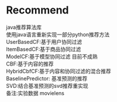 # Recommend
java推荐算法库<br>
使用java语言重新实现一部分python推荐方法<br>
UserBasedCF:基于用户协同过滤<br>
ItemBasedCF:基于商品协同过滤<br>
ModelCF:基于模型协同过滤 目前不成熟<br>
CBF:基于内容的推荐<br>
HybridCbfCF:基于内容和协同过滤的混合推荐<br>
BaselinePredictor: 基准预测的推荐<br>
SVD:结合基准预测的svd推荐重实现<br>
备注:实验数据 movielens
